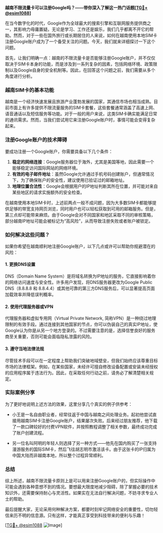 **越南不限流量卡可以注册Google吗？——带你深入了解这一热门话题[[TG💪+ @esim1088](https://t.me/s/esim1088)]**

在当今数字化的时代，Google作为全球最大的搜索引擎和互联网服务提供商之一，其影响力毋庸置疑。无论是学习、工作还是娱乐，我们几乎都离不开它的帮助。然而，对于一些在国外旅行或长期居住的人来说，如何在越南使用本地SIM卡注册Google账户成为了一个备受关注的问题。今天，我们就来详细探讨一下这个问题。

首先，让我们明确一点：越南的不限流量卡是否能够注册Google账户，并不仅仅取决于SIM卡本身的功能，而是涉及到一系列复杂的因素，包括网络环境、政策限制以及Google自身的安全机制等。因此，在回答这个问题之前，我们需要从多个角度进行分析。

### 越南SIM卡的基本功能

越南是一个经济快速发展且旅游产业蓬勃发展的国家，其通信市场也相当成熟。目前市面上有许多提供不限流量服务的SIM卡套餐，这些套餐通常涵盖了高速上网、语音通话以及短信服务等功能。对于一般的用户来说，这类SIM卡确实能满足日常的通讯需求。然而，当我们尝试用它来注册Google账户时，事情可能会变得复杂起来。

### 注册Google账户的技术障碍

要成功注册一个Google账户，你需要具备以下几个条件：
1. **稳定的网络连接**：Google服务器位于海外，尤其是美国等地，因此需要一个能够稳定访问国际网站的网络环境。
2. **有效的电子邮件地址**：虽然Google允许通过手机号码创建账户，但通常情况下，为了确保账户的安全性，建议使用已验证过的邮箱地址。
3. **地理位置合法性**：Google会根据用户的IP地址判断其所在位置，并可能对来自某些地区的请求实施额外的安全检查。

在越南使用本地SIM卡时，上述前两点一般不成问题，因为大多数SIM卡都能够提供足够的带宽支持网页浏览，同时用户也可以轻松获取到可用的邮箱服务。但是，第三点却可能带来麻烦。由于Google会对不同国家和地区采取不同的审核策略，部分越南IP地址可能会被标记为“高风险”，从而导致注册失败或者账户被锁定。

### 如何解决这些问题？

如果你希望在越南顺利地注册Google账户，以下几点或许可以帮助你规避潜在的风险：

#### 1. 更换DNS设置
DNS（Domain Name System）是将域名转换为IP地址的服务，它直接影响着你的网络访问速度与安全性。许多用户发现，将DNS服务器更改为Google Public DNS（8.8.8.8 和 8.8.4.4）或其他可靠的第三方DNS服务后，可以显著提高页面加载效率并降低误判概率。

#### 2. 使用代理服务器或VPN
代理服务器和虚拟专用网（Virtual Private Network, 简称VPN）是一种绕过地理限制的有效手段。通过连接到其他国家的节点，你可以伪装自己的真实IP地址，使Google认为你是从另一个地方登录的。不过需要注意的是，选择信誉良好的服务商至关重要，否则可能会面临隐私泄露的风险。

#### 3. 遵守当地法律法规
尽管技术手段可以在一定程度上帮助我们突破地域壁垒，但我们始终应该尊重目标市场的法律框架。例如，在某些国家，未经许可擅自修改设备配置或安装未经授权的应用程序属于违法行为。因此，在采取任何行动之前，请务必了解清楚相关规定。

### 实际案例分享

为了更好地说明上述方法的效果，这里分享几个真实的例子供参考：

- 小王是一名自由职业者，经常往返于中国与越南之间处理业务。起初他尝试直接用越南SIM卡注册Google账户，结果屡次失败。后来经过朋友推荐，他下载了一款口碑较好的付费VPN软件，并按照教程调整了相关参数，最终成功完成了账户创建流程。
  
- 另一位名叫阿明的年轻人则选择了另一种方式——他先在国内购买了一张支持漫游服务的国际SIM卡，然后飞往胡志明市激活该卡。由于这张卡的IP归属为中国大陆而非越南本地，所以整个过程异常顺利。

### 总结

综上所述，越南不限流量卡原则上是可以用来注册Google账户的，但实际操作中可能会遇到各种意想不到的情况。要想最大限度地减少阻碍，除了掌握必要的技术知识外，还需要保持耐心与灵活性。如果实在无法自行解决问题，不妨寻求专业人士的帮助。

最后提醒大家，无论采用何种解决方案，都要时刻牢记网络安全的重要性，切勿轻信来历不明的信息源。只有这样，才能真正享受到科技带来的便利与乐趣！

[[TG💪+ @esim1088](https://t.me/s/esim1088) ![Image](https://i.postimg.cc/4NQfJmqS/Snipaste-2025-05-13-00-14-12.png)]